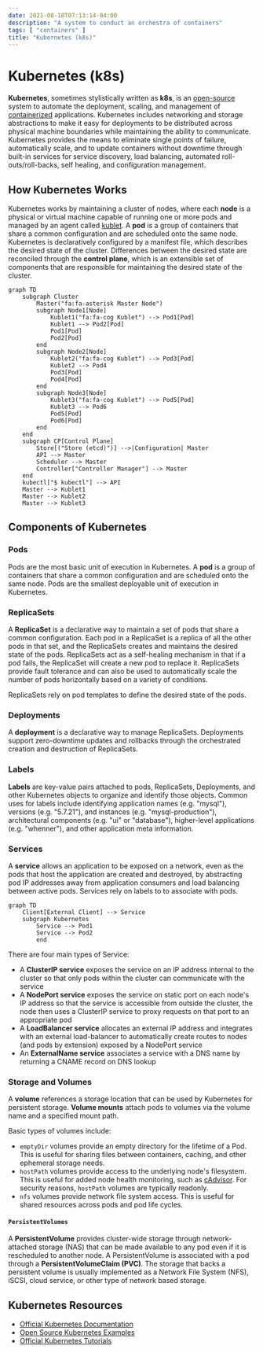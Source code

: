 ```yaml
---
date: 2021-08-18T07:13:14-04:00
description: "A system to conduct an orchestra of containers"
tags: [ "containers" ]
title: "Kubernetes (k8s)"
---
```


# Kubernetes (k8s)

**Kubernetes**, sometimes stylistically written as **k8s**, is an [open-source](open-source.md) system to automate the deployment, scaling, and management of [containerized](containers.md) applications. Kubernetes includes networking and storage abstractions to make it easy for deployments to be distributed across physical machine boundaries while maintaining the ability to communicate. Kubernetes provides the means to eliminate single points of failure, automatically scale, and to update containers without downtime through built-in services for service discovery, load balancing, automated roll-outs/roll-backs, self healing, and configuration management.

## How Kubernetes Works

Kubernetes works by maintaining a cluster of nodes, where each **node** is a physical or virtual machine capable of running one or more pods and managed by an agent called [kublet](https://kubernetes.io/docs/reference/command-line-tools-reference/kubelet/). A **pod** is a group of containers that share a common configuration and are scheduled onto the same node. Kubernetes is declaratively configured by a manifest file, which describes the desired state of the cluster. Differences between the desired state are reconciled through the **control plane**, which is an extensible set of components that are responsible for maintaining the desired state of the cluster.

```mermaid
graph TD
    subgraph Cluster
		Master("fa:fa-asterisk Master Node")
        subgraph Node1[Node]
            Kublet1("fa:fa-cog Kublet") --> Pod1[Pod]
            Kublet1 --> Pod2[Pod]
            Pod1[Pod]
            Pod2[Pod]
        end
		subgraph Node2[Node]
            Kublet2("fa:fa-cog Kublet") --> Pod3[Pod]
            Kublet2 --> Pod4
            Pod3[Pod]
            Pod4[Pod]
        end
        subgraph Node3[Node]
            Kublet3("fa:fa-cog Kublet") --> Pod5[Pod]
            Kublet3 --> Pod6
            Pod5[Pod]
            Pod6[Pod]
        end
    end
    subgraph CP[Control Plane]
		Store[("Store (etcd)")] -->|Configuration| Master
        API --> Master
        Scheduler --> Master
        Controller["Controller Manager"] --> Master
    end
    kubectl["$ kubectl"] --> API
    Master --> Kublet1
    Master --> Kublet2
    Master --> Kublet3
```

## Components of Kubernetes

### Pods

Pods are the most basic unit of execution in Kubernetes. A **pod** is a group of containers that share a common configuration and are scheduled onto the same node. Pods are the smallest deployable unit of execution in Kubernetes.

### ReplicaSets

A **ReplicaSet** is a declarative way to maintain a set of pods that share a common configuration. Each pod in a ReplicaSet is a replica of all the other pods in that set, and the ReplicaSets creates and maintains the desired state of the pods. ReplicaSets act as a self-healing mechanism in that if a pod fails, the ReplicaSet will create a new pod to replace it. ReplicaSets provide fault tolerance and can also be used to automatically scale the number of pods horizontally based on a variety of conditions.

ReplicaSets rely on pod templates to define the desired state of the pods.

### Deployments

A **deployment** is a declarative way to manage ReplicaSets. Deployments support zero-downtime updates and rollbacks through the orchestrated creation and destruction of ReplicaSets.

### Labels

**Labels** are key-value pairs attached to pods, ReplicaSets, Deployments, and other Kubernetes objects to organize and identify those objects. Common uses for labels include identifying application names (e.g. "mysql"), versions (e.g. "5.7.21"), and instances (e.g. "mysql-production"), architectural components (e.g. "ui" or "database"), higher-level applications (e.g. "whenner"), and other application meta information.

### Services

A **service** allows an application to be exposed on a network, even as the pods that host the application are created and destroyed, by abstracting pod IP addresses away from application consumers and load balancing between active pods. Services rely on labels to to associate with pods.

```mermaid
graph TD
	Client[External Client] --> Service
	subgraph Kubernetes
		Service --> Pod1
		Service --> Pod2
		end
```

There are four main types of Service:

* A **ClusterIP service** exposes the service on an IP address internal to the cluster so that only pods within the cluster can communicate with the service
* A **NodePort service** exposes the service on static port on each node's IP address so that the service is accessible from outside the cluster, the node then uses a ClusterIP service to proxy requests on that port to an appropriate pod
* A **LoadBalancer service** allocates an external IP address and integrates with an external load-balancer to automatically create routes to nodes (and pods by extension) exposed by a NodePort service
* An **ExternalName service** associates a service with a DNS name by returning a CNAME record on DNS lookup

### Storage and Volumes

A **volume** references a storage location that can be used by Kubernetes for persistent storage. **Volume mounts** attach pods to volumes via the volume name and a specified mount path.

Basic types of volumes include:

* `emptyDir` volumes provide an empty directory for the lifetime of a Pod. This is useful for sharing files between containers, caching, and other ephemeral storage needs.
* `hostPath` volumes provide access to the underlying node's filesystem. This is useful for added node health monitoring, such as [cAdvisor](https://github.com/google/cadvisor). For security reasons, `hostPath` volumes are typically readonly.
* `nfs` volumes provide network file system access. This is useful for shared resources across pods and pod life cycles.

#### `PersistentVolumes`

A **PersistentVolume** provides cluster-wide storage through network-attached storage (NAS) that can be made available to any pod even if it is rescheduled to another node. A PersistentVolume is associated with a pod through a **PersistentVolumeClaim (PVC)**. The storage that backs a persistent volume is usually implemented as a Network File System (NFS), iSCSI, cloud service, or other type of network based storage.

<!--

### ConfigMaps and Secrets

Key-value pairs that can be used to store and retrieve configuration data.

-->

## Kubernetes Resources

* [Official Kubernetes Documentation](https://kubernetes.io/docs/home/)
* [Open Source Kubernetes Examples](https://github.com/kubernetes/examples)
* [Official Kubernetes Tutorials](https://kubernetes.io/docs/tutorials/)
